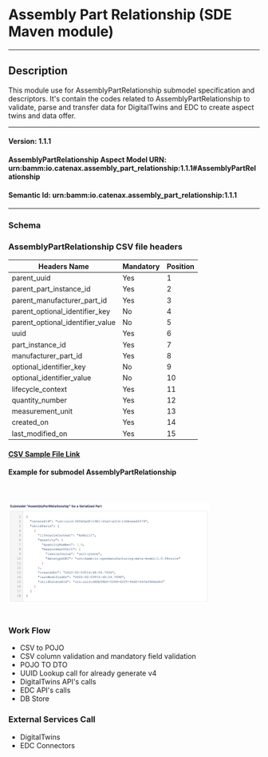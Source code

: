  # Assembly Part Relationship (SDE Maven module)
---
## Description

This module use for AssemblyPartRelationship submodel specification and descriptors. It's contain the codes related to AssemblyPartRelationship to validate, parse and transfer data for DigitalTwins and EDC to create aspect twins and data offer.

---
#### Version: 1.1.1
#### AssemblyPartRelationship Aspect Model URN: urn:bamm:io.catenax.assembly_part_relationship:1.1.1#AssemblyPartRelationship
#### Semantic Id: urn:bamm:io.catenax.assembly_part_relationship:1.1.1
---

### Schema

### AssemblyPartRelationship CSV file headers

| Headers Name       	       		| Mandatory                     	| Position 	|
|-------------------------------	|-----------------------------	|--------	|
| parent_uuid		                | Yes		             	    |    1     	|
| parent_part_instance_id	     	| Yes		             	    |    2    	|
| parent_manufacturer_part_id	    | Yes		             	    |    3    	|
| parent_optional_identifier_key	| No			             	|    4    	|
| parent_optional_identifier_value 	| No			             	|    5    	|
| uuid		                   		| Yes		             	    |    6     	|
| part_instance_id			   		| Yes					      	|    7    	|
| manufacturer_part_id 		      	| Yes                           | 	 8	  	|
| optional_identifier_key	 		| No                           	|    9 	 	|
| optional_identifier_value			| No                           	|    10 	|
| lifecycle_context		    		| Yes                        	| 	 11	 	|
| quantity_number		 			| Yes                           |    12	 	|
| measurement_unit				 	| Yes                           |    13	 	|
| created_on	 					| Yes                           |    14	 	|
| last_modified_on	 				| Yes                           |    15	 	|


#### [CSV Sample File Link]

#### Example for submodel AssemblyPartRelationship

<br/><br/><img src="src/main/resources/images/assemblypartrelationship.png" height="60%" width="80%"/><br/><br/>

### Work Flow 

 - CSV to POJO
 - CSV column validation and mandatory field validation
 - POJO TO DTO
 - UUID Lookup call for already generate v4
 - DigitalTwins API's calls 
 - EDC API's calls
 - DB Store
 
### External Services Call

 - DigitalTwins
 - EDC Connectors
 
[CSV Sample File Link]: src/main/resources/assemblyPartRelationship.csv
